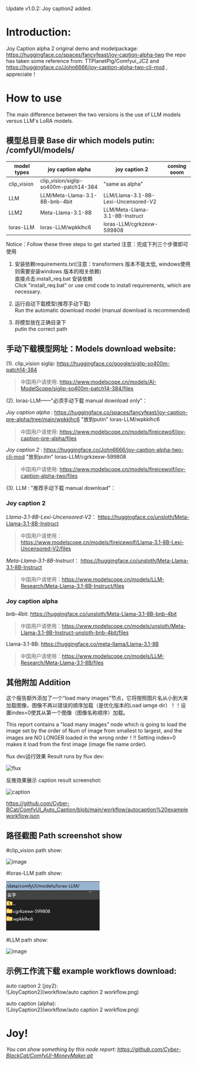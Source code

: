Update v1.0.2: Joy caption2 added.
# Introduction:
Joy Caption alpha 2 original demo and modelpackage:
https://huggingface.co/spaces/fancyfeast/joy-caption-alpha-two
the repo has taken some reference from: TTPlanetPig/Comfyui_JC2 and https://huggingface.co/John6666/joy-caption-alpha-two-cli-mod , appreciate！

# How to use

The main difference between the two versions is the use of LLM models versus LLM's LoRA models.

## 模型总目录 Base dir which models putin:  /comfyUI/models/ 

model types|    joy caption alpha                |          joy caption 2            |  coming soom  |            
-----------| ----------------------------------- | --------------------------------- | ------------- | 
clip_vision|clip_vision/siglip-so400m-patch14-384|         "same as alpha"           |               |  
LLM        |     LLM/Meta-Llama-3.1-8B-bnb-4bit  |LLM/Llama-3.1-8B-Lexi-Uncensored-V2|               |  
LLM2       |         Meta-Llama-3.1-8B           |  LLM/Meta-Llama-3.1-8B-Instruct   |               |  
  loras-LLM|      loras-LLM/wpkklhc6             | loras-LLM/cgrkzexw-599808         |               | 


Notice：Follow these three steps to get started
注意：完成下列三个步骤即可使用

1. 安装依赖requirements.txt(注意：transformers 版本不能太低, windows使用则需要安装windows 版本的相关依赖)    
   直接点击:install_req.bat 安装依赖  
   Click "install_req.bat" or use cmd code to install requirements, which are necessary. 

2. 运行自动下载模型(推荐手动下载)    
   Run the automatic download model (manual download is recommended)   

3. 将模型放在正确目录下    
    putin the correct path    
     
## 手动下载模型网址：Models download website:
(1). clip_vision
siglip:  https://huggingface.co/google/siglip-so400m-patch14-384   
>中国用户请使用: https://www.modelscope.cn/models/AI-ModelScope/siglip-so400m-patch14-384/files  

(2). loras-LLM——"必须手动下载 manual download only"：  

  *Joy caption alpha* : https://huggingface.co/spaces/fancyfeast/joy-caption-pre-alpha/tree/main/wpkklhc6  "放到putin" loras-LLM/wpkklhc6  
  >中国用户请使用: https://www.modelscope.cn/models/fireicewolf/joy-caption-pre-alpha/files  

  *Joy caption 2*  : https://huggingface.co/John6666/joy-caption-alpha-two-cli-mod    "放到putin"  loras-LLM/cgrkzexw-599808  
  >中国用户请使用: https://www.modelscope.cn/models/fireicewolf/joy-caption-alpha-two/files  

(3). LLM : "推荐手动下载 manual download"：   

### **Joy caption 2**  
*Llama-3.1-8B-Lexi-Uncensored-V2*： https://huggingface.co/unsloth/Meta-Llama-3.1-8B-Instruct  
>中国用户请使用：https://www.modelscope.cn/models/fireicewolf/Llama-3.1-8B-Lexi-Uncensored-V2/files    

*Meta-Llama-3.1-8B-Instruct*： https://huggingface.co/unsloth/Meta-Llama-3.1-8B-Instruct  
>中国用户请使用：https://www.modelscope.cn/models/LLM-Research/Meta-Llama-3.1-8B-Instruct/files   
    
### **Joy caption alpha**  
bnb-4bit: https://huggingface.co/unsloth/Meta-Llama-3.1-8B-bnb-4bit  
>中国用户请使用：https://www.modelscope.cn/models/unsloth/Meta-Llama-3.1-8B-Instruct-unsloth-bnb-4bit/files   
  
Llama-3.1-8B: https://huggingface.co/meta-llama/Llama-3.1-8B   
>中国用户请使用：https://www.modelscope.cn/models/LLM-Research/Meta-Llama-3.1-8B/files    

## 其他附加 Addition  
这个报告额外添加了一个“load many images”节点，它将按照图片名从小到大来加载图像，图像不再以错误的顺序加载（是优化版本的Load iamge dir）！！设置index=0使其从第一个图像（图像名称顺序）加载。    

This report contains a "load many images" node which is going to load the image set by the order of Num of image from smallest to largest, and the images are NO LONGER loaded in the wrong order！!! Setting index=0 makes it load from the first image (image flie name order).    

flux dev运行效果 Result runs by flux dev:  

![flux](https://github.com/Cyber-BCat/ComfyUI_Auto_Caption/blob/main/workflow/show%20flux%20example.png)  

反推效果展示 caption result screenshot:   

![caption](https://github.com/Cyber-BCat/ComfyUI_Auto_Caption/blob/main/workflow/caption.jpg)    

   https://github.com/Cyber-BCat/ComfyUI_Auto_Caption/blob/main/workflow/autocaption%20exampleworkflow.json  

   

## 路径截图 Path screenshot show  
#clip_vision path show:   

![image](https://github.com/user-attachments/assets/db311cab-dcbc-454d-b76b-30ae1943de25)

#loras-LLM path show:   

![loras](workflow/path-loras-LLM.png)
   
#LLM path show:   

![image](https://github.com/user-attachments/assets/0f7c013c-c319-44ee-9f24-d32f94bf9869)


## 示例工作流下载 example workflows download:

auto caption 2 (joy2):   
![JoyCaption2](workflow/auto caption 2 workflow.png)

auto caption (alpha):  
![JoyCaption2](workflow/auto caption 2 workflow.png)

# Joy!  

*You can show something by this node report: https://github.com/Cyber-BlackCat/ComfyUI-MoneyMaker.git*     
